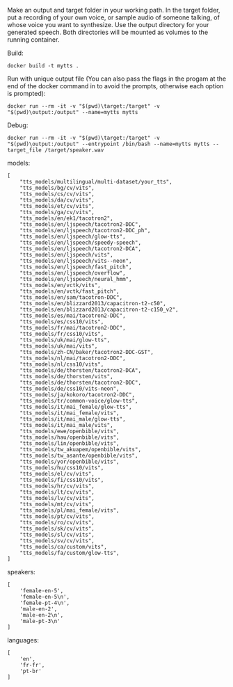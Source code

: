 Make an output and target folder in your working path. In the target folder, put a recording of your own voice, or sample audio of someone talking, of whose voice you want to synthesize. Use the output directory for your generated speech. Both directories will be mounted as volumes to the running container.

Build:
```
docker build -t mytts .
```

Run with unique output file (You can also pass the flags in the progam at the end of the docker command in to avoid the prompts, otherwise each option is prompted):
```
docker run --rm -it -v "$(pwd)\target:/target" -v "$(pwd)\output:/output" --name=mytts mytts
```

Debug:
```
docker run --rm -it -v "$(pwd)\target:/target" -v "$(pwd)\output:/output" --entrypoint /bin/bash --name=mytts mytts --target_file /target/speaker.wav
```

models:
```
[
    "tts_models/multilingual/multi-dataset/your_tts",
    "tts_models/bg/cv/vits",
    "tts_models/cs/cv/vits",
    "tts_models/da/cv/vits",
    "tts_models/et/cv/vits",
    "tts_models/ga/cv/vits",
    "tts_models/en/ek1/tacotron2",
    "tts_models/en/ljspeech/tacotron2-DDC",
    "tts_models/en/ljspeech/tacotron2-DDC_ph",
    "tts_models/en/ljspeech/glow-tts",
    "tts_models/en/ljspeech/speedy-speech",
    "tts_models/en/ljspeech/tacotron2-DCA",
    "tts_models/en/ljspeech/vits",
    "tts_models/en/ljspeech/vits--neon",
    "tts_models/en/ljspeech/fast_pitch",
    "tts_models/en/ljspeech/overflow",
    "tts_models/en/ljspeech/neural_hmm",
    "tts_models/en/vctk/vits",
    "tts_models/en/vctk/fast_pitch",
    "tts_models/en/sam/tacotron-DDC",
    "tts_models/en/blizzard2013/capacitron-t2-c50",
    "tts_models/en/blizzard2013/capacitron-t2-c150_v2",
    "tts_models/es/mai/tacotron2-DDC",
    "tts_models/es/css10/vits",
    "tts_models/fr/mai/tacotron2-DDC",
    "tts_models/fr/css10/vits",
    "tts_models/uk/mai/glow-tts",
    "tts_models/uk/mai/vits",
    "tts_models/zh-CN/baker/tacotron2-DDC-GST",
    "tts_models/nl/mai/tacotron2-DDC",
    "tts_models/nl/css10/vits",
    "tts_models/de/thorsten/tacotron2-DCA",
    "tts_models/de/thorsten/vits",
    "tts_models/de/thorsten/tacotron2-DDC",
    "tts_models/de/css10/vits-neon",
    "tts_models/ja/kokoro/tacotron2-DDC",
    "tts_models/tr/common-voice/glow-tts",
    "tts_models/it/mai_female/glow-tts",
    "tts_models/it/mai_female/vits",
    "tts_models/it/mai_male/glow-tts",
    "tts_models/it/mai_male/vits",
    "tts_models/ewe/openbible/vits",
    "tts_models/hau/openbible/vits",
    "tts_models/lin/openbible/vits",
    "tts_models/tw_akuapem/openbible/vits",
    "tts_models/tw_asante/openbible/vits",
    "tts_models/yor/openbible/vits",
    "tts_models/hu/css10/vits",
    "tts_models/el/cv/vits",
    "tts_models/fi/css10/vits",
    "tts_models/hr/cv/vits",
    "tts_models/lt/cv/vits",
    "tts_models/lv/cv/vits",
    "tts_models/mt/cv/vits",
    "tts_models/pl/mai_female/vits",
    "tts_models/pt/cv/vits",
    "tts_models/ro/cv/vits",
    "tts_models/sk/cv/vits",
    "tts_models/sl/cv/vits",
    "tts_models/sv/cv/vits",
    "tts_models/ca/custom/vits",
    "tts_models/fa/custom/glow-tts",
]
```

speakers:
```
[
    'female-en-5',
    'female-en-5\n',
    'female-pt-4\n',
    'male-en-2',
    'male-en-2\n',
    'male-pt-3\n'
]
```

languages:
```
[
    'en', 
    'fr-fr',
    'pt-br'
]
```